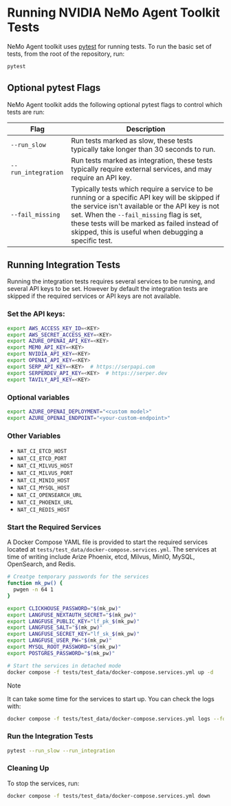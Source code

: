 <!--
    SPDX-FileCopyrightText: Copyright (c) 2025, NVIDIA CORPORATION & AFFILIATES. All rights reserved.
    SPDX-License-Identifier: Apache-2.0

    Licensed under the Apache License, Version 2.0 (the "License");
    you may not use this file except in compliance with the License.
    You may obtain a copy of the License at

    http://www.apache.org/licenses/LICENSE-2.0

    Unless required by applicable law or agreed to in writing, software
    distributed under the License is distributed on an "AS IS" BASIS,
    WITHOUT WARRANTIES OR CONDITIONS OF ANY KIND, either express or implied.
    See the License for the specific language governing permissions and
    limitations under the License.
-->

# Running NVIDIA NeMo Agent Toolkit Tests

NeMo Agent toolkit uses [pytest](https://docs.pytest.org/en/stable) for running tests. To run the basic set of tests, from the root of the repository, run:
```bash
pytest
```

## Optional pytest Flags
NeMo Agent toolkit adds the following optional pytest flags to control which tests are run:

| Flag | Description |
|------|-------------|
| `--run_slow` | Run tests marked as slow, these tests typically take longer than 30 seconds to run. |
| `--run_integration` | Run tests marked as integration, these tests typically require external services, and may require an API key. |
| `--fail_missing` | Typically tests which require a service to be running or a specific API key will be skipped if the service isn't available or the API key is not set. When the `--fail_missing` flag is set, these tests will be marked as failed instead of skipped, this is useful when debugging a specific test. |


## Running Integration Tests

Running the integration tests requires several services to be running, and several API keys to be set. However by default the integration tests are skipped if the required services or API keys are not available.

### Set the API keys:
```bash
export AWS_ACCESS_KEY_ID=<KEY>
export AWS_SECRET_ACCESS_KEY=<KEY>
export AZURE_OPENAI_API_KEY=<KEY>
export MEM0_API_KEY=<KEY>
export NVIDIA_API_KEY=<KEY>
export OPENAI_API_KEY=<KEY>
export SERP_API_KEY=<KEY>  # https://serpapi.com
export SERPERDEV_API_KEY=<KEY>  # https://serper.dev
export TAVILY_API_KEY=<KEY>
```

### Optional variables
```bash
export AZURE_OPENAI_DEPLOYMENT="<custom model>"
export AZURE_OPENAI_ENDPOINT="<your-custom-endpoint>"
```

### Other Variables
- `NAT_CI_ETCD_HOST`
- `NAT_CI_ETCD_PORT`
- `NAT_CI_MILVUS_HOST`
- `NAT_CI_MILVUS_PORT`
- `NAT_CI_MINIO_HOST`
- `NAT_CI_MYSQL_HOST`
- `NAT_CI_OPENSEARCH_URL`
- `NAT_CI_PHOENIX_URL`
- `NAT_CI_REDIS_HOST`


### Start the Required Services

A Docker Compose YAML file is provided to start the required services located at `tests/test_data/docker-compose.services.yml`. The services at time of writing include Arize Phoenix, etcd, Milvus, MinIO, MySQL, OpenSearch, and Redis.

```bash
# Creatge temporary passwords for the services
function mk_pw() {
  pwgen -n 64 1
}

export CLICKHOUSE_PASSWORD="$(mk_pw)"
export LANGFUSE_NEXTAUTH_SECRET="$(mk_pw)"
export LANGFUSE_PUBLIC_KEY="lf_pk_$(mk_pw)"
export LANGFUSE_SALT="$(mk_pw)"
export LANGFUSE_SECRET_KEY="lf_sk_$(mk_pw)"
export LANGFUSE_USER_PW="$(mk_pw)"
export MYSQL_ROOT_PASSWORD="$(mk_pw)"
export POSTGRES_PASSWORD="$(mk_pw)"

# Start the services in detached mode
docker compose -f tests/test_data/docker-compose.services.yml up -d
```

> [!NOTE]
> It can take some time for the services to start up. You can check the logs with:
> ```bash
> docker compose -f tests/test_data/docker-compose.services.yml logs --follow
> ```

### Run the Integration Tests
```bash
pytest --run_slow --run_integration
```

### Cleaning Up
To stop the services, run:
```bash
docker compose -f tests/test_data/docker-compose.services.yml down
```
